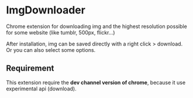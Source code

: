 ImgDownloader
=============

Chrome extension for downloading img and the highest resolution possible for some website (like tumblr, 500px, flickr...)

After installation, img can be saved directly with a right click > download.<br>
Or you can also select some options.



Requirement 
-------

This extension require the <b>dev channel version of chrome</b>, because it use experimental api (download).

